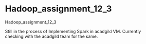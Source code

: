 # Hadoop_assignment_12_3
Hadoop_assignment_12_3

Still in the process of Implementing Spark in acadgild VM. Currently checking with the acadgild team for the same.
